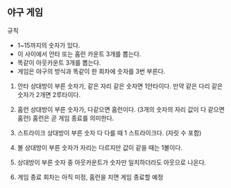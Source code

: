 <h2>야구 게임</h2>

규칙
- 1~15까지의 숫자가 있다.
- 이 사이에서 안타 또는 홈런 카운트 3개를 뽑는다.
- 똑같이 아웃카운트 3개를 뽑는다.
- 게임은 야구의 방식과 똑같이 한 회차에 숫자를 3번 부른다.

 1. 안타
상대방이 부른 숫자가, 같은 자리 같은 숫자면 1안타이다.
만약 같은 다리 같은 숫자가 2개면 2루타이다.

2. 홈런
상대방이 부른 숫자가, 다같으면 홈런이다.
(3개의 숫자의 자리 값이 다 같으면 홈런)
홈런은 곧 게임 종료를 의미한다.

3. 스트라이크
상대방이 부른 숫자 다 다를 때 1 스트라이크다. (자릿 수 포함)

4. 볼
상대방이 부른 숫자가 자리는 다르지만 값이 같을 때는 1볼이다.

5. 상대방이 부른 숫자 중 아웃카운트가 숫자만 일치하더라도 아웃으로 나온다.

6. 게임 종료
회차는 아직 미정, 홈런을 치면 게임 종료할 예정


